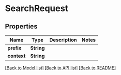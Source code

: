 # SearchRequest

## Properties

Name | Type | Description | Notes
------------ | ------------- | ------------- | -------------
**prefix** | **String** |  | 
**context** | **String** |  | 

[[Back to Model list]](../README.md#documentation-for-models) [[Back to API list]](../README.md#documentation-for-api-endpoints) [[Back to README]](../README.md)


